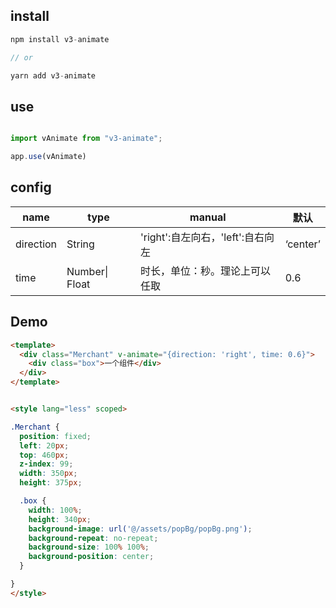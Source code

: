 
## install
```js
npm install v3-animate

// or 

yarn add v3-animate

```

## use
```js

import vAnimate from "v3-animate";

app.use(vAnimate)

```


## config

|name|type| manual | 默认 |
|--|--|--|--|
| direction | String | 'right':自左向右，'left':自右向左 | ‘center’ |
| time | Number\| Float | 时长，单位：秒。理论上可以任取 | 0.6 |

## Demo

```html
<template>
  <div class="Merchant" v-animate="{direction: 'right', time: 0.6}">
    <div class="box">一个组件</div>
  </div>
</template>


<style lang="less" scoped>

.Merchant {
  position: fixed;
  left: 20px;
  top: 460px;
  z-index: 99;
  width: 350px;
  height: 375px;

  .box {
    width: 100%;
    height: 340px;
    background-image: url('@/assets/popBg/popBg.png');
    background-repeat: no-repeat;
    background-size: 100% 100%;
    background-position: center;
  }

}
</style>
```